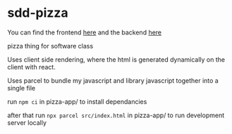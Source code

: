# sdd-pizza

You can find the frontend [here](https://peaceful-clarke-e20298.netlify.app/) and the backend [here](https://pizza-db.herokuapp.com/query)

pizza thing for software class

Uses client side rendering, where the html is generated dynamically on the client with react.

Uses parcel to bundle my javascript and library javascript together into a single file

run `npm ci` in pizza-app/ to install dependancies

after that run `npx parcel src/index.html` in pizza-app/ to run development server locally